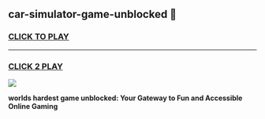 
## car-simulator-game-unblocked 👋
<h3>
<a href="https://premium.freeplayer.one?title=car-simulator-game-unblocked&ref=14F">CLICK TO PLAY</a></h3>
<hr>

<h3>
<a href="https://premium.freeplayer.one?title=car-simulator-game-unblocked&ref=14F">CLICK 2 PLAY</a>
  
</h3>

<a href="https://premium.freeplayer.one?title=car-simulator-game-unblocked&ref=12F/"><img src="https://clearcache.store/games.png"></a>


**worlds hardest game unblocked: Your Gateway to Fun and Accessible Online Gaming**
